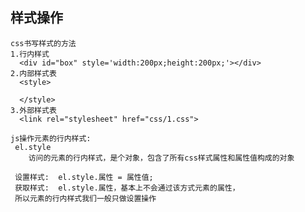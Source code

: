 ## 样式操作
	css书写样式的方法
	1.行内样式  
	  <div id="box" style='width:200px;height:200px;'></div>
	2.内部样式表
	  <style>

	  </style>
	3.外部样式表 
	  <link rel="stylesheet" href="css/1.css">

	js操作元素的行内样式: 
	 el.style 
	 	访问的元素的行内样式，是个对象，包含了所有css样式属性和属性值构成的对象

	 设置样式:  el.style.属性 = 属性值;
	 获取样式:  el.style.属性，基本上不会通过该方式元素的属性，
	 所以元素的行内样式我们一般只做设置操作 












